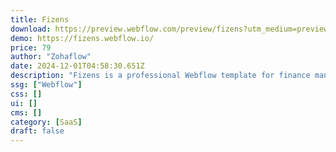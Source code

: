 ```yaml
---
title: Fizens
download: https://preview.webflow.com/preview/fizens?utm_medium=preview_link&utm_source=designer&utm_content=fizens&preview=792b4892fce5e67e6c29941a048985cb&workflow=sitePreview
demo: https://fizens.webflow.io/
price: 79
author: "Zohaflow"
date: 2024-12-01T04:58:30.651Z
description: "Fizens is a professional Webflow template for finance management SaaS solutions. With a user-friendly design, it’s ideal for showcasing services, pricing, and integrations. Perfect for building a reliable online presence for finance SaaS products."
ssg: ["Webflow"]
css: []
ui: []
cms: []
category: [SaaS]
draft: false
---
```

